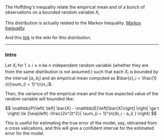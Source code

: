 The Hoffding's inequality relate the empirical mean and of a bunch of observations on a bounded random variable $X_i$

This distribution is actually related to the Markov Inequality. [Markov Inequality](Markov%20Inequality.md)

And  this [link]([https://www.wikiwand.com/en/Hoeffding%27s_inequality) is the wiki for this distribution. 

---
### **Intro**

Let $X_i$ for $1\le i \le n$ be $n$ independent random variable (whether they are from the same distribution is not assumed.) such that each $X_i$ is bounded by the interval $[a_i, b_i]$ and an empirical mean computed as $\bar{x}_i = \frac{1}{n}\sum_{i = 1}^{n}x_i$. 

Then, the variance of the empirical mean and the true expected value of the random variable will bounded like: 

$$
\mathbb{P}\left(
    \left|
        \bar{X} - 
        \mathbb{E}\left[\bar{X}\right]
    \right|
    \ge t
\right)
\le 
2\exp\left(
    -\frac{2n^2t^2}{
        \sum_{i = 1}^{n}(b_i - a_i)
    }
\right)
$$

This is useful for estimating the true error of the model, say, obtrained from a cross valications, and this will give a confident interval for the estimated error for the model. 

